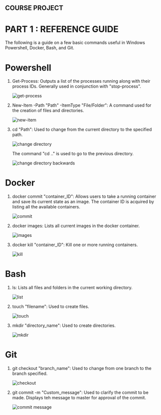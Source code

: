 ## COURSE PROJECT

# PART 1 : REFERENCE GUIDE

The following is a guide on a few basic commands useful in Windows Powershell, Docker, Bash, and Git.

# Powershell

1. Get-Process: Outputs a list of the processes running along with their process IDs. Generally used in conjunction with "stop-process".

   ![get-process](https://github.com/mkm662169/mkm662169.github.io/blob/master/images/get-process.JPG)
   
2. New-Item -Path "Path" -ItemType "File/Folder": A command used for the creation of files and directories.

   ![new-item](https://github.com/mkm662169/mkm662169.github.io/blob/master/images/newitem.JPG)

3. cd "Path": Used to change from the current directory to the specified path.

   ![change directory](https://github.com/mkm662169/mkm662169.github.io/blob/master/images/cd_forw.JPG)
   
   The command "cd .." is used to go to the previous directory.
   
   ![change directory backwards](https://github.com/mkm662169/mkm662169.github.io/blob/master/images/cd_back.JPG)
   
# Docker

1. docker commit "container_ID": Allows users to take a running container and save its current state as an image. The container ID is acquired by listing all the available containers.

   ![commit](https://github.com/mkm662169/mkm662169.github.io/blob/master/images/docker_commit.JPG)

2. docker images: Lists all current images in the docker container.

   ![images](https://github.com/mkm662169/mkm662169.github.io/blob/master/images/docker_images.JPG)

3. docker kill "container_ID": Kill one or more running containers.

   ![kill](https://github.com/mkm662169/mkm662169.github.io/blob/master/images/docker_kill.JPG)

# Bash

1. ls: Lists all files and folders in the current working directory.
   
   ![list](https://github.com/mkm662169/mkm662169.github.io/blob/master/images/ls.JPG)

2. touch "filename": Used to create files.
   
   ![touch](https://github.com/mkm662169/mkm662169.github.io/blob/master/images/touch.JPG)

3. mkdir "directory_name": Used to create directories.

   ![mkdir](https://github.com/mkm662169/mkm662169.github.io/blob/master/images/mkdir.JPG)

# Git

1. git checkout "branch_name": Used to change from one branch to the branch specified.

   ![checkout](https://github.com/mkm662169/mkm662169.github.io/blob/master/images/git_checkout.JPG)

2. git commit -m "Custom_message": Used to clarify the commit to be made. Displays teh message to master for approval of the commit.

   ![commit message](https://github.com/mkm662169/mkm662169.github.io/blob/master/images/git_commit-m.JPG)
